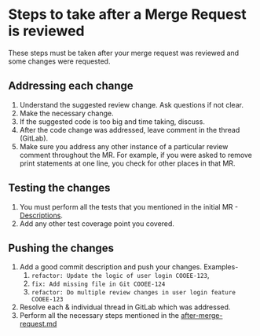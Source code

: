 # Steps to take after a Merge Request is reviewed

These steps must be taken after your merge request was reviewed and some changes were requested.

## Addressing each change

1. Understand the suggested review change. Ask questions if not clear.
2. Make the necessary change.
3. If the suggested code is too big and time taking, discuss.
4. After the code change was addressed, leave comment in the thread (GitLab).
5. Make sure you address any other instance of a particular review comment throughout the MR. For example, if you 
   were asked to remove print statements at one line, you check for other places in that MR.

## Testing the changes

1. You must perform all the tests that you mentioned in the initial MR - [Descriptions](after-merge-request.md#description).
2. Add any other test coverage point you covered.

## Pushing the changes

1. Add a good commit description and push your changes. Examples-
   1. `refactor: Update the logic of user login COOEE-123`,
   2. `fix: Add missing file in Git COOEE-124`
   3. `refactor: Do multiple review changes in user login feature COOEE-123`
2. Resolve each & individual thread in GitLab which was addressed.
3. Perform all the necessary steps mentioned in the [after-merge-request.md](after-merge-request.md)